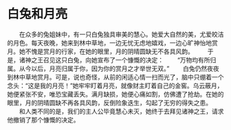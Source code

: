 # 白兔和月亮
　　在众多的兔姐妹中，有一只白兔独具审美的慧心。她爱大自然的美，尤爱皎洁的月色。每天夜晚，她来到林中草地，一边无忧无虑地嬉戏，一边心旷神怡地赏月。她不愧是赏月的行家，在她的眼里，月的阴晴圆缺无不各具风韵。 
　　于是，诸神之王召见这只白兔，向她宣布了一个慷慨的决定： 
　　“万物均有所归属。从今以后，月亮归属于你，因为你的赏月之才举世无双。” 
　　白兔仍然夜夜到林中草地赏月。可是，说也奇怪，从前的闲适心情一扫而光了，脑中只绷着一个念头：“这是我的月亮！”她牢牢盯着月亮，就像财主盯着自己的金窖。乌云蔽月，她便紧张不安，唯恐宝藏丢失。满月缺损，她便心痛如割，仿佛遭了抢劫。在她的眼里，月的阴晴圆缺不再各具风韵，反倒险象迭生，勾起了无穷的得失之患。 
　　和人类不同的是，我们的主人公毕竟慧心未灭，她终于去拜见诸神之王，请求他撤销了那个慷慨的决定。
 